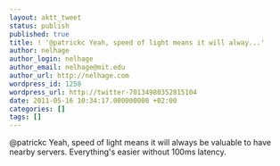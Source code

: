 ```yaml
---
layout: aktt_tweet
status: publish
published: true
title: ! '@patrickc Yeah, speed of light means it will alway...'
author: nelhage
author_login: nelhage
author_email: nelhage@mit.edu
author_url: http://nelhage.com
wordpress_id: 1258
wordpress_url: http://twitter-70134980352815104
date: 2011-05-16 10:34:17.000000000 +02:00
categories: []
tags: []
---
```

@patrickc Yeah, speed of light means it will always be valuable to have nearby servers. Everything's easier without 100ms latency.
